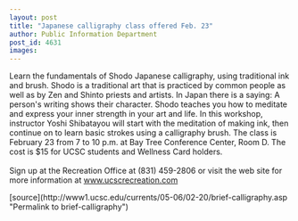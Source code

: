 ```yaml
---
layout: post
title: "Japanese calligraphy class offered Feb. 23"
author: Public Information Department
post_id: 4631
images:
---
```


<a name="content" id="content"></a>
<p>
  Learn the fundamentals of Shodo Japanese calligraphy, using traditional ink and brush. Shodo is a traditional art that is practiced by common people as well as by Zen and Shinto priests and artists. In Japan there is a saying: A person's writing shows their character. Shodo teaches you how to meditate and express your inner strength in your art and life. In this workshop, instructor Yoshi Shibatayou will start with the meditation of making ink, then continue on to learn basic strokes using a calligraphy brush. The class is February 23 from 7 to 10 p.m. at Bay Tree Conference Center, Room D. The cost is $15 for UCSC students and Wellness Card holders.<br>
  <br>
  Sign up at the Recreation Office at (831) 459-2806 or visit the web site for more information at <a href="http://www.ucscrecreation.com">www.ucscrecreation.com</a><br>
</p>
[source](http://www1.ucsc.edu/currents/05-06/02-20/brief-calligraphy.asp "Permalink to brief-calligraphy")
